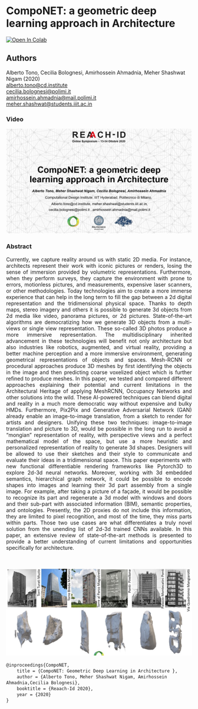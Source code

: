 # CompoNET: a geometric deep learning approach in Architecture 

[![Open In Colab](https://colab.research.google.com/assets/colab-badge.svg)](https://colab.research.google.com/drive/1W9A07851Tq3y_gXt9wM--vCk0US2CZ8G?usp=sharing)
## Authors
Alberto Tono, Cecilia Bolognesi, Amirhossein Ahmadnia, Meher Shashwat Nigam (2020) <br/>
<alberto.tono@cd.institute><br/>
<cecilia.bolognesi@polimi.it><br/>
<amirhossein.ahmadnia@mail.polimi.it><br/>
<meher.shashwat@students.iiit.ac.in><br/>

### Video
[![Cover](Slide1.jpg)](https://www.youtube.com/watch?v=IYhbSmMNbyU)


### Abstract
<div style="text-align: justify">Currently, we capture reality around us with static 2D media. For instance, architects represent their work with iconic pictures or renders, losing the sense of immersion provided by volumetric representations. Furthermore, when they perform surveys, they capture the environment with prone to errors, motionless pictures, and measurements, expensive laser scanners, or other methodologies. Today technologies aim to create a more immerse experience that can help in the long term to fill the gap between a 2d digital representation and the tridimensional physical space. Thanks to depth maps, stereo imagery and others it is possible to generate 3d objects from 2d media like video, panorama pictures, or 2d pictures. State-of-the-art algorithms are democratizing how we generate 3D objects from a multi-views or single view representation. These so-called 3D photos produce a more immersive representation. The multidisciplinary inherited advancement in these technologies will benefit not only architecture but also industries like robotics, augmented, and virtual reality, providing a better machine perception and a more immersive environment, generating geometrical representations of objects and spaces. Mesh-RCNN or procedural approaches produce 3D meshes by first identifying the objects in the image and then predicting coarse voxelized object which is further refined to produce meshes. In this paper, we tested and compared different approaches explaining their potential and current limitations in the Architectural Heritage of applying MeshRCNN, Occupancy Networks and other solutions into the wild. These AI-powered techniques can blend digital and reality in a much more democratic way without expensive and bulky HMDs. Furthermore, Pix2Pix and Generative Adversarial Network (GAN) already enable an image-to-image translation, from a sketch to render for artists and designers. Unifying these two techniques: image-to-image translation and picture to 3D, would be possible in the long run to avoid a “mongian” representation of reality, with perspective views and a perfect mathematical model of the space, but use a more heuristic and personalized representation of reality to generate 3d shapes. Designers will be allowed to use their sketches and their style to communicate and evaluate their ideas in a tridimensional space. This paper experiments with new functional differentiable rendering frameworks like Pytorch3D to explore 2d-3d neural networks. Moreover, working with 3d embedded semantics, hierarchical graph network, it could be possible to encode shapes into images and learning their 3d part assembly from a single image. For example, after taking a picture of a façade, it would be possible to recognize its part and regenerate a 3d model with windows and doors and their sub-part with associated information (BIM), semantic properties, and ontologies. Presently, the 2D proxies do not include this information, they are limited to pixel recognition, and most of the time, they miss parts within parts. Those two use cases are what differentiates a truly novel solution from the unending list of 2d-3d trained CNNs available. In this paper, an extensive review of state-of-the-art methods is presented to provide a better understanding of current limitations and opportunities specifically for architecture.</div>

<br/>
<br/>

![Cover](Slide29.jpg)

```
@inproceedings{CompoNET,
    title = {CompoNET: Geometric Deep Learning in Architecture },
    author = {Alberto Tono, Meher Shashwat Nigam, Amirhossein Ahmadnia,Cecilia Bolognesi},
    booktitle = {Reaach-Id 2020},
    year = {2020}
}
```

